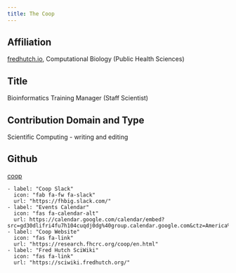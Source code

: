```yaml
---
title: The Coop
---
```

## Affiliation
[fredhutch.io](http://www.fredhutch.io), Computational Biology (Public Health Sciences)


## Title
Bioinformatics Training Manager (Staff Scientist)


## Contribution Domain and Type
Scientific Computing - writing and editing


## Github
[coop](https://github.com/FredHutch/coop)

    - label: "Coop Slack"
      icon: "fab fa-fw fa-slack"
      url: "https://fhbig.slack.com/"
    - label: "Events Calendar"
      icon: "fas fa-calendar-alt"
      url: https://calendar.google.com/calendar/embed?src=gd30dlifri4fu7h104cuqdj0dg%40group.calendar.google.com&ctz=America%2FLos_Angeles
    - label: "Coop Website"
      icon: "fas fa-link"
      url: "https://research.fhcrc.org/coop/en.html"
    - label: "Fred Hutch SciWiki"
      icon: "fas fa-link"
      url: "https://sciwiki.fredhutch.org/"